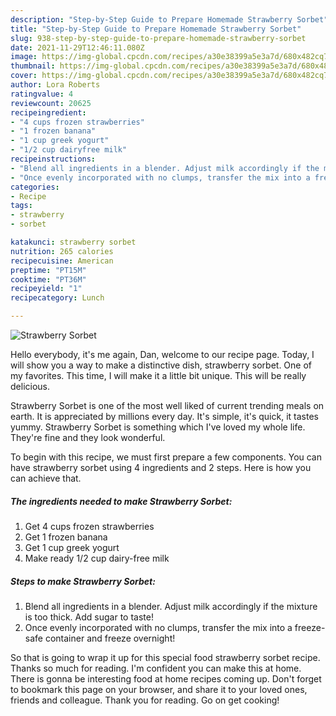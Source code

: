```yaml
---
description: "Step-by-Step Guide to Prepare Homemade Strawberry Sorbet"
title: "Step-by-Step Guide to Prepare Homemade Strawberry Sorbet"
slug: 938-step-by-step-guide-to-prepare-homemade-strawberry-sorbet
date: 2021-11-29T12:46:11.080Z
image: https://img-global.cpcdn.com/recipes/a30e38399a5e3a7d/680x482cq70/strawberry-sorbet-recipe-main-photo.jpg
thumbnail: https://img-global.cpcdn.com/recipes/a30e38399a5e3a7d/680x482cq70/strawberry-sorbet-recipe-main-photo.jpg
cover: https://img-global.cpcdn.com/recipes/a30e38399a5e3a7d/680x482cq70/strawberry-sorbet-recipe-main-photo.jpg
author: Lora Roberts
ratingvalue: 4
reviewcount: 20625
recipeingredient:
- "4 cups frozen strawberries"
- "1 frozen banana"
- "1 cup greek yogurt"
- "1/2 cup dairyfree milk"
recipeinstructions:
- "Blend all ingredients in a blender. Adjust milk accordingly if the mixture is too thick. Add sugar to taste!"
- "Once evenly incorporated with no clumps, transfer the mix into a freeze-safe container and freeze overnight!"
categories:
- Recipe
tags:
- strawberry
- sorbet

katakunci: strawberry sorbet 
nutrition: 265 calories
recipecuisine: American
preptime: "PT15M"
cooktime: "PT36M"
recipeyield: "1"
recipecategory: Lunch

---
```



![Strawberry Sorbet](https://img-global.cpcdn.com/recipes/a30e38399a5e3a7d/680x482cq70/strawberry-sorbet-recipe-main-photo.jpg)

Hello everybody, it's me again, Dan, welcome to our recipe page. Today, I will show you a way to make a distinctive dish, strawberry sorbet. One of my favorites. This time, I will make it a little bit unique. This will be really delicious.

Strawberry Sorbet is one of the most well liked of current trending meals on earth. It is appreciated by millions every day. It's simple, it's quick, it tastes yummy. Strawberry Sorbet is something which I've loved my whole life. They're fine and they look wonderful.




To begin with this recipe, we must first prepare a few components. You can have strawberry sorbet using 4 ingredients and 2 steps. Here is how you can achieve that.

<!--inarticleads1-->

##### The ingredients needed to make Strawberry Sorbet:

1. Get 4 cups frozen strawberries
1. Get 1 frozen banana
1. Get 1 cup greek yogurt
1. Make ready 1/2 cup dairy-free milk




<!--inarticleads2-->

##### Steps to make Strawberry Sorbet:

1. Blend all ingredients in a blender. Adjust milk accordingly if the mixture is too thick. Add sugar to taste!
1. Once evenly incorporated with no clumps, transfer the mix into a freeze-safe container and freeze overnight!




So that is going to wrap it up for this special food strawberry sorbet recipe. Thanks so much for reading. I'm confident you can make this at home. There is gonna be interesting food at home recipes coming up. Don't forget to bookmark this page on your browser, and share it to your loved ones, friends and colleague. Thank you for reading. Go on get cooking!
